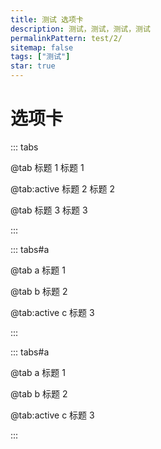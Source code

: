 ```yaml
---
title: 测试 选项卡
description: 测试，测试，测试，测试
permalinkPattern: test/2/
sitemap: false
tags: ["测试"]
star: true
---
```


# 选项卡

::: tabs

@tab 标题 1
标题 1

@tab:active 标题 2
标题 2

@tab 标题 3
标题 3

:::


::: tabs#a

@tab a
标题 1

@tab b
标题 2

@tab:active c
标题 3

:::

::: tabs#a

@tab a
标题 1

@tab b
标题 2

@tab:active c
标题 3

:::
